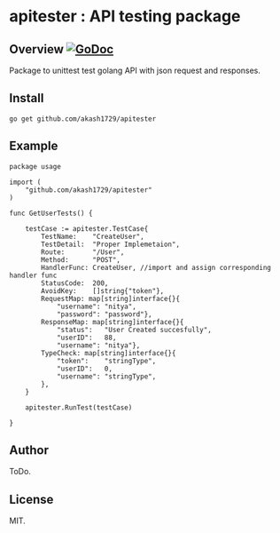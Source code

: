 # apitester : API testing package

## Overview [![GoDoc](https://godoc.org/github.com/akash1729/apitester?status.svg)](https://godoc.org/github.com/akash1729/apitester)

Package to unittest test golang API with json request and responses. 

## Install

```
go get github.com/akash1729/apitester
```

## Example

```
package usage

import (
	"github.com/akash1729/apitester"
)

func GetUserTests() {

	testCase := apitester.TestCase{
		TestName:    "CreateUser",
		TestDetail:  "Proper Implemetaion",
		Route:       "/User",
		Method:      "POST",
		HandlerFunc: CreateUser, //import and assign corresponding handler func
		StatusCode:  200,
		AvoidKey:    []string{"token"},
		RequestMap: map[string]interface{}{
			"username": "nitya",
			"password": "password"},
		ResponseMap: map[string]interface{}{
			"status":   "User Created succesfully",
			"userID":   88,
			"username": "nitya"},
		TypeCheck: map[string]interface{}{
			"token":    "stringType",
			"userID":   0,
			"username": "stringType",
		},
	}

	apitester.RunTest(testCase)

}

```

## Author

ToDo.

## License

MIT.

